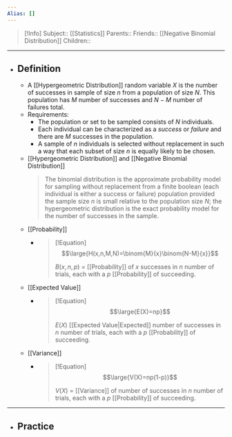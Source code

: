 ```yaml
---
Alias: []
---
```

> [!Info]
> Subject:: [[Statistics]]
> Parents:: 
> Friends:: [[Negative Binomial Distribution]]
> Children:: 
---
- ## Definition
	- A [[Hypergeometric Distribution]] random variable $X$ is the number of successes in sample of size $n$ from a population of size $N$. This population has $M$ number of successes and $N-M$ number of failures total.
	- Requirements:
		- The population or set to be sampled consists of $N$ individuals.
		- Each individual can be characterized as a *success* or *failure* and there are $M$ successes in the population.
		- A sample of $n$ individuals is selected without replacement in such a way that each subset of size $n$ is equally likely to be chosen. 
	- [[Hypergeometric Distribution]] and [[Negative Binomial Distribution]]
	  > The binomial distribution is the approximate probability model for sampling without replacement from a finite boolean (each individual is either a success or failure) population provided the sample size $n$ is small relative to the population size $N$; the hypergeometric distribution is the exact probability model for the number of successes in the sample.
	- [[Probability]]
		- > [!Equation]
		  > $$\large{H(x,n,M,N)=\binom{M}{x}\binom{N-M}{x}}$$
		  > 
		  > $B(x,n,p)$ = [[Probability]] of $x$ successes in $n$ number of trials, each with a $p$ [[Probability]] of succeeding. 
	- [[Expected Value]]
		- > [!Equation]
		  > $$\large{E(X)=np}$$
		  > 
		  > $E(X)$ [[Expected Value|Expected]] number of successes in $n$ number of trials, each with a $p$ [[Probability]] of succeeding. 
	- [[Variance]]
		- > [!Equation]
		  > $$\large{V(X)=np(1-p)}$$
		  > 
		  > $V(X)$ = [[Variance]] of number of successes in $n$ number of trials, each with a $p$ [[Probability]] of succeeding.
---
- ## Practice